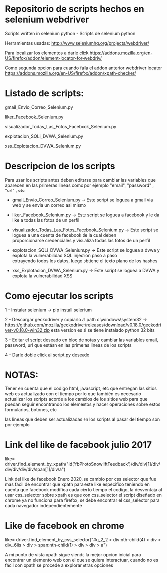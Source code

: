 # Repositorio de scripts hechos en selenium webdriver

Scripts written in selenium python  - Scripts de selenium python

Herramientas usadas:
http://www.seleniumhq.org/projects/webdriver/ 

Para localizar los elementos a darle click
https://addons.mozilla.org/en-US/firefox/addon/element-locator-for-webdriv/

Como segunda opcion para cuando falla el addon anterior webdriver locator
https://addons.mozilla.org/en-US/firefox/addon/xpath-checker/


# Listado de scripts:

gmail_Envio_Correo_Selenium.py

liker_Facebook_Selenium.py

visualizador_Todas_Las_Fotos_Facebook_Selenium.py

explotacion_SQLi_DVWA_Selenium.py

xss_Explotacion_DVWA_Selenium.py


# Descripcion de los scripts

Para usar los scripts antes deben editarse para cambiar las variables que aparecen en las primeras lineas como por ejemplo
"email", "password" , "url" , etc


* gmail_Envio_Correo_Selenium.py    -> Este script se loguea a gmail via web y se envia un correo asi mismo

* liker_Facebook_Selenium.py        -> Este script se loguea a facebook y le da like a todas las fotos de un perfil

* visualizador_Todas_Las_Fotos_Facebook_Selenium.py -> Este script se loguea a una cuenta de facebook de la cual deben        
                                                       proporcionarse credenciales y visualiza todas las fotos de un perfil
                                                       
* explotacion_SQLi_DVWA_Selenium.py -> Este script se loguea a dvwa y explota la vulnerabilidad SQL injection paso a paso          
                                       extrayendo todos los datos, luego obtiene el texto plano de los hashes

* xss_Explotacion_DVWA_Selenium.py  -> Este script se loguea a DVWA y explota la vulnerabilidad XSS



# Como ejecutar los scripts

1 - Instalar selenium -> pip install selenium

2 - Descargar geckodriver y copiarlo al path c:\windows\system32 -> https://github.com/mozilla/geckodriver/releases/download/v0.18.0/geckodriver-v0.18.0-win32.zip esta version es si se tiene instalado python 32 bits

3 - Editar el script deseado en bloc de notas y cambiar las variables email, password, url que estásn en las primeras lineas de los scripts

4 - Darle doble click al script.py deseado

# NOTAS: 
Tener en cuenta que el codigo html, javascript, etc que entregan las sitios web es actualizado con el tiempo por lo que también es necesario actualizar los scripts acorde a los cambios de los sitios web para que puedan seguir encontrando los elementos y hacer operaciones sobre estos formularios, botones, etc

las lineas que deben ser actualizadas en los scripts al pasar del tiempo son por ejemplo
# Link del like de facebook julio 2017
like= driver.find_element_by_xpath("id('fbPhotoSnowliftFeedback')/div/div[1]/div/div/div/div/div/span[1]/div/a")

Link del like de facebook Enero 2020, se cambio por css selector que fue mas facil de encontrar que xpath para este like especifico teniendo en cuenta que facebook modifica cada cierto tiempo el codigo, la desventaja al usar css_selector sobre xpath es que con css_selector el script diseñado en chrome ya no funciona para firefox, se debe encontrar el css_selector para cada navegador independientemente

# Like de facebook en chrome
like= driver.find_element_by_css_selector("#u_2_2 > div:nth-child(4) > div > div._6iis > div > span:nth-child(1) > div > div > a")

A mi punto de vista xpath sigue siendo la mejor opcion inicial para encontrar un elemento web con el que se quiera interactuar, cuando no es fácil con xpath se procede a explorar otras opciones
